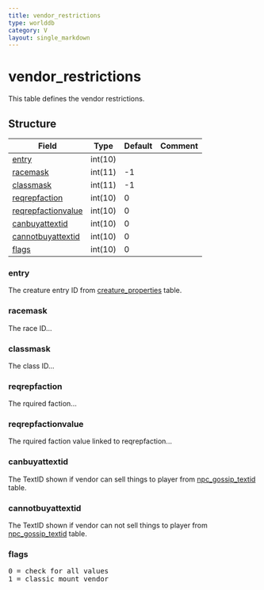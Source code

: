 ```yaml
---
title: vendor_restrictions
type: worlddb
category: V
layout: single_markdown
---
```


# vendor_restrictions
This table defines the vendor restrictions. 

## Structure

Field                                                                                                   | Type    | Default | Comment
------------------------------------------------------------------------------------------------------- | ------- | ------- | -------
[entry](#entry)                           | int(10) |         |        
[racemask](#racemask)                     | int(11) |  -1     |        
[classmask](#classmask)                   | int(11) |  -1     |        
[reqrepfaction](#reqrepfaction)           | int(10) | 0       |        
[reqrepfactionvalue](#reqrepfactionvalue) | int(10) | 0       |        
[canbuyattextid](#canbuyattextid)         | int(10) | 0       |        
[cannotbuyattextid](#cannotbuyattextid)   | int(10) | 0       |        
[flags](#flags)                           | int(10) | 0       |        

### entry

The creature entry ID from [creature_properties](/Wiki/database/world/creature_properties/ "Creature properties") table.

### racemask

The race ID...

### classmask

The class ID...

### reqrepfaction

The rquired faction...

### reqrepfactionvalue

The rquired faction value linked to reqrepfaction...

### canbuyattextid

The TextID shown if vendor can sell things to player from [npc_gossip_textid](/Wiki/database/world/npc_gossip_textid/ "Npc gossip textid") table.

### cannotbuyattextid

The TextID shown if vendor can not sell things to player from [npc_gossip_textid](/Wiki/database/world/npc_gossip_textid/ "Npc gossip textid") table.

### flags

<pre>
0 = check for all values
1 = classic mount vendor
</pre>